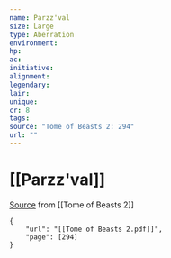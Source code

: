 ```yaml
---
name: Parzz'val
size: Large
type: Aberration
environment: 
hp: 
ac: 
initiative: 
alignment: 
legendary: 
lair: 
unique: 
cr: 8
tags: 
source: "Tome of Beasts 2: 294"
url: ""
---
```

# [[Parzz'val]]

[Source](zotero://open-pdf/library/items/9UQIAB6R?page=294) from [[Tome of Beasts 2]]

```pdf
{
	"url": "[[Tome of Beasts 2.pdf]]",
	"page": [294]
}
```

